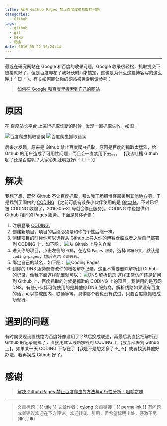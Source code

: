 ```yaml
---
title: 解决 Github Pages 禁止百度爬虫抓取的问题
categories:
  - Github
tags:
  - github
  - git
  - hexo
  - 爬虫
date: 2016-05-22 16:24:44
---
```

---

最近在研究网站在 Google 和百度的收录问题，Google 收录很轻松，抓取提交下链接就好了，但是百度却花了我好长时间才搞定，这也是为什么这篇博客写的这么晚 ( ╯□╰ )。有关如何能让你的网站被搜索到请参考：

> [如何在 Google 和百度里搜索到自己的网站][1]

<!-- more -->

# 原因

在 [百度站长平台][2] 上进行抓取诊断的时候，发现一直抓取失败，如图：

![百度爬虫抓取错误](spider-test.png)
![百度爬虫抓取错误](exception.png)

后来才发现，原来是 Github 禁止百度爬虫抓取，原因是百度的抓取太猛烈，给 Github 的用户造成了可用性问题，而且会一直禁用下去。。。 【我该吐槽 Github 呢？还是百度呢？大家心知肚明就好( ╯□╰ )】

# 解决

我想了想，既然 Github 不让百度抓取，那么我干脆把博客部署到其他地方吧。于是找到了国内的 [CODING][4] 【之前可能有很多小伙伴使用的是 [Gitcafe][5]，不过已经被 CODING 收购了，2016-05-31 号就会停止服务】。CODING 中也提供和 Github 相同的 Pages 服务。下面是具体步骤：

1. 注册登录 [CODING][4]。
2. 创建新项目，项目的后缀必须是和你的个性后缀一样。
3. 创建项目的时候你可以选择从 Github 上导入你的博客仓库或者之后自己部署到 CODING 上，如下图：
![从 Github 上导入仓库](import-from-github.png)
4. 进入你的项目，点击左侧的 `代码`，在选择 `Pages 服务`，选择 `部署分支`，默认是 `coding-pages`，然后点击 `立即开启`。
5. 绑定自己的域名，如下图：
![Coding Pages](coding-pages.png)
6. 到你的 DNS 服务商修改你的域名解析记录，这里不需要删除解析到 Github 的记录，像我下面这样配置就可以：
![DNS 解析记录](dns-parse.png)
这样正常访问还是访问到 Github 上，百度抓取的时候是抓取的 CODING 上的项目。我使用的是万网 DNS，有些小伙伴可能使用的是其他的 DNS 服务商，解析线路如果没有百度的话，可以换成国内、联通等等，具体哪个我也没有试过，只要百度能抓取成功就行。

# 遇到的问题

有时候发现设置线路为百度好像没用了？然后换成联通，再最后我直接把解析到 Github 的记录删掉了，直接用默认线路解析到 CODING 上【放弃部署到 Github 上】。如果某一天 CODING 不存在了【我是不是想太多了→\_→】或者找到其他好办法，我再换成 Github 好了。

# 感谢

> [解决 Github Pages 禁止百度爬虫的方法与可行性分析 - 咀嚼之味][3]

---

> 文章标题：<a href='{{ permalink }}' title='{{ title }}' >{{ title }}</a>
> 文章作者：[cylong](http://www.cylong.com/about/ "cylong")
> 文章链接：<a href='{{ permalink }}' title='{{ title }}' >{{ permalink }}</a>
> 有问题或者建议欢迎在下方评论。欢迎转载、引用，但希望标明出处，感激不尽(●'◡'●)

[1]: http://www.cylong.com/blog/2016/05/22/google-baidu-search/ "如何在 Google 和百度里搜索到自己的网站"
[2]: http://zhanzhang.baidu.com/ "百度站长平台"
[3]: http://jerryzou.com/posts/feasibility-of-allowing-baiduSpider-for-Github-Pages/ "解决 Github Pages 禁止百度爬虫的方法与可行性分析 - 咀嚼之味"
[4]: https://coding.net "CODING"
[5]: https://gitcafe.com/ "Gitcafe"
